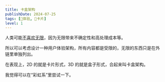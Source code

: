 ```yaml
---
title: 卡盒架构
publishDate: 2024-07-25
tags: [💓体验, 🎴卡片]
level: 1
---
```


人类可能[不喜欢无限](https://blog.lushisang.com/life/家园观/)，因为无限带来不确定性和高处理成本等。

所以可以考虑设计一种用户体验架构，所有内容都是受限的，无限的东西只是在外链里单独列出。

在表现上，2D 的就是卡片形式，3D 的就是盒子形式，合起来叫卡盒架构。

我觉得可以在“彩虹系”里尝试一下。
